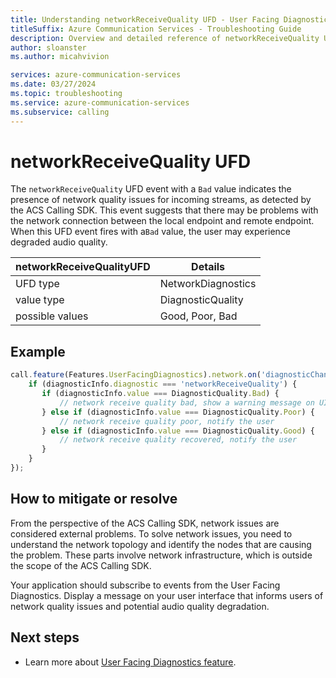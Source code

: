```yaml
---
title: Understanding networkReceiveQuality UFD - User Facing Diagnostics
titleSuffix: Azure Communication Services - Troubleshooting Guide
description: Overview and detailed reference of networkReceiveQuality UFD
author: sloanster
ms.author: micahvivion

services: azure-communication-services
ms.date: 03/27/2024
ms.topic: troubleshooting
ms.service: azure-communication-services
ms.subservice: calling
---
```


# networkReceiveQuality UFD
The `networkReceiveQuality` UFD event with a `Bad` value indicates the presence of network quality issues for incoming streams, as detected by the ACS Calling SDK.
This event suggests that there may be problems with the network connection between the local endpoint and remote endpoint.
When this UFD event fires with a`Bad` value, the user may experience degraded audio quality.

| networkReceiveQualityUFD | Details                |
| -------------------------|------------------------|
| UFD type                 | NetworkDiagnostics     |
| value type               | DiagnosticQuality      |
| possible values          | Good, Poor, Bad        |

## Example
```typescript
call.feature(Features.UserFacingDiagnostics).network.on('diagnosticChanged', (diagnosticInfo) => {
    if (diagnosticInfo.diagnostic === 'networkReceiveQuality') {
       if (diagnosticInfo.value === DiagnosticQuality.Bad) {
           // network receive quality bad, show a warning message on UI
       } else if (diagnosticInfo.value === DiagnosticQuality.Poor) {
           // network receive quality poor, notify the user
       } else if (diagnosticInfo.value === DiagnosticQuality.Good) {
           // network receive quality recovered, notify the user
       }
    }
});
```
## How to mitigate or resolve
From the perspective of the ACS Calling SDK, network issues are considered external problems.
To solve network issues, you need to understand the network topology and identify the nodes that are causing the problem.
These parts involve network infrastructure, which is outside the scope of the ACS Calling SDK.

Your application should subscribe to events from the User Facing Diagnostics.
Display a message on your user interface that informs users of network quality issues and potential audio quality degradation.

## Next steps
* Learn more about [User Facing Diagnostics feature](../../../../../concepts/voice-video-calling/user-facing-diagnostics.md?pivots=platform-web).

